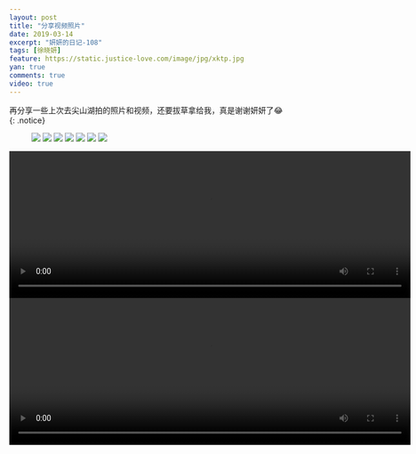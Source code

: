 ```yaml
---
layout: post
title: "分享视频照片"
date: 2019-03-14
excerpt: "妍妍的日记-108"
tags: [徐晓妍]
feature: https://static.justice-love.com/image/jpg/xktp.jpg
yan: true
comments: true
video: true
---
```

再分享一些上次去尖山湖拍的照片和视频，还要拔草拿给我，真是谢谢妍妍了😂
{: .notice}
<figure>
    <img src="{{ site.staticUrl }}/yanyan/image/srjsh1.jpg" />
    <img src="{{ site.staticUrl }}/yanyan/image/srjsh2.jpg" />
    <img src="{{ site.staticUrl }}/yanyan/image/srjsh3.jpg" />
    <img src="{{ site.staticUrl }}/yanyan/image/srjsh4.jpg" />
    <img src="{{ site.staticUrl }}/yanyan/image/srjsh6.jpg" />
    <img src="{{ site.staticUrl }}/yanyan/image/srjsh7.jpg" />
    <img src="{{ site.staticUrl }}/yanyan/image/srjsh8.jpg" />
</figure>
<video id="my-video" class="video-js vjs-16-9 clipboard" controls preload="auto" width="722" height="264" data-setup="{}">
    <source src="{{ site.staticUrl }}/yanyan/video/srjsh5.mp4" type='video/mp4'>
    <p class="vjs-no-js">
      To view this video please enable JavaScript, and consider upgrading to a web browser that
      <a href="http://videojs.com/html5-video-support/" target="_blank">supports HTML5 video</a>
    </p>
</video>
<br/>
<video id="my-video" class="video-js vjs-16-9 clipboard" controls preload="auto" width="722" height="264" data-setup="{}">
    <source src="{{ site.staticUrl }}/yanyan/video/srjsh9.mp4" type='video/mp4'>
    <p class="vjs-no-js">
      To view this video please enable JavaScript, and consider upgrading to a web browser that
      <a href="http://videojs.com/html5-video-support/" target="_blank">supports HTML5 video</a>
    </p>
</video>
